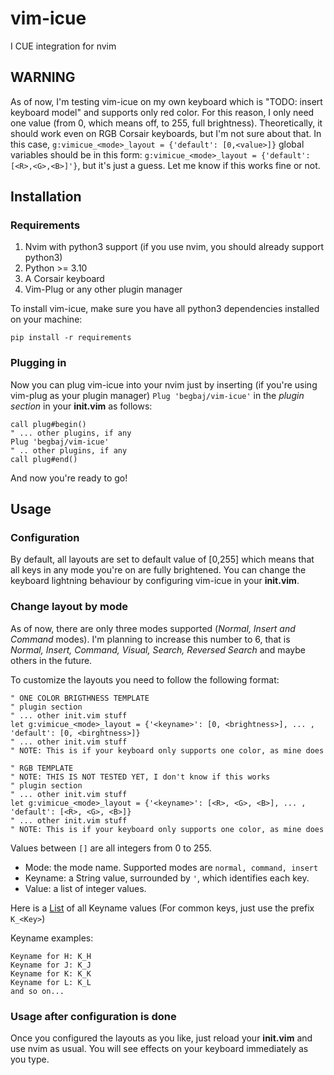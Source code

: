 # vim-icue
I CUE integration for nvim
## WARNING
As of now, I'm testing vim-icue on my own keyboard which is "TODO: insert keyboard model" and supports only red color.
For this reason, I only need one value (from 0, which means off, to 255, full brightness). 
Theoretically, it should work even on RGB Corsair keyboards, but I'm not sure about that.
In this case, `g:vimicue_<mode>_layout = {'default': [0,<value>]}` global variables should be in this form:
`g:vimicue_<mode>_layout = {'default': [<R>,<G>,<B>]'}`, but it's just a guess.
Let me know if this works fine or not.

## Installation
### Requirements
1. Nvim with python3 support (if you use nvim, you should already support python3)
2. Python >= 3.10 
3. A Corsair keyboard
4. Vim-Plug or any other plugin manager

To install vim-icue, make sure you have all python3 dependencies installed on your machine:

`pip install -r requirements`

### Plugging in
Now you can plug vim-icue into your nvim just by inserting (if you're using vim-plug as your plugin manager) `Plug 'begbaj/vim-icue'` in the  *plugin section* in your **init.vim** as follows:

```
call plug#begin()
" ... other plugins, if any
Plug 'begbaj/vim-icue'
" .. other plugins, if any
call plug#end()
```

And now you're ready to go!

## Usage
### Configuration
By default, all layouts are set to default value of [0,255] which means that all keys in any mode you're on are fully
brightened. You can change the keyboard lightning behaviour by configuring vim-icue in your **init.vim**.
### Change layout by mode
As of now, there are only three modes supported (*Normal, Insert and Command* modes). I'm planning to increase this number to 6,
that is *Normal, Insert, Command, Visual, Search, Reversed Search* and maybe others in the future.

To customize the layouts you need to follow the following format:
```
" ONE COLOR BRIGTHNESS TEMPLATE
" plugin section
" ... other init.vim stuff
let g:vimicue_<mode>_layout = {'<keyname>': [0, <brightness>], ... , 'default': [0, <birghtness>]}
" ... other init.vim stuff
" NOTE: This is if your keyboard only supports one color, as mine does
```

```
" RGB TEMPLATE
" NOTE: THIS IS NOT TESTED YET, I don't know if this works
" plugin section
" ... other init.vim stuff
let g:vimicue_<mode>_layout = {'<keyname>': [<R>, <G>, <B>], ... , 'default': [<R>, <G>, <B>]}
" ... other init.vim stuff
" NOTE: This is if your keyboard only supports one color, as mine does
```
Values between `[]` are all integers from 0 to 255.

* Mode: the mode name. Supported modes are `normal, command, insert`
* Keyname: a String value, surrounded by `'`, which identifies each key. 
* Value: a list of integer values.

Here is a [List](Keys.md) of all Keyname values  (For common keys, just use the prefix `K_<Key>`)

Keyname examples:
```
Keyname for H: K_H
Keyname for J: K_J
Keyname for K: K_K
Keyname for L: K_L
and so on...
```
### Usage after configuration is done
Once you configured  the layouts as you like, just reload your **init.vim** and use nvim as usual. You will see effects
on your keyboard immediately as you type.